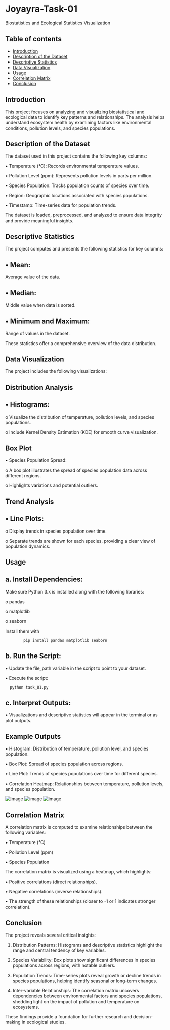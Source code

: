 # Joyayra-Task-01
Biostatistics and Ecological Statistics Visualization
## Table of contents
- [Introduction](Introduction)
- [Description of the Dataset](Description_of_the_Dataset)
- [Descriptive Statistics](Descriptive_Statistics)
- [Data Visualization](Data_Visualization)
- [Usage](Usage)
- [Correlation Matrix](Correlation_Matrix)
- [Conclusion](Conclusion)

##  Introduction
This project focuses on analyzing and visualizing biostatistical and ecological data to identify key patterns and relationships. The analysis helps understand ecosystem health by examining factors like environmental conditions, pollution levels, and species populations.

## Description of the Dataset
The dataset used in this project contains the following key columns:

•	Temperature (°C): Records environmental temperature values.

•	Pollution Level (ppm): Represents pollution levels in parts per million.

•	Species Population: Tracks population counts of species over time.

•	Region: Geographic locations associated with species populations.

•	Timestamp: Time-series data for population trends.

The dataset is loaded, preprocessed, and analyzed to ensure data integrity and provide meaningful insights.

## Descriptive Statistics
The project computes and presents the following statistics for key columns:
## •	Mean:
Average value of the data.
## •	Median:
Middle value when data is sorted.
## •	Minimum and Maximum: 
Range of values in the dataset.

These statistics offer a comprehensive overview of the data distribution.

## Data Visualization
The project includes the following visualizations:

## Distribution Analysis
## •	Histograms:
o	Visualize the distribution of temperature, pollution levels, and species populations.

o	Include Kernel Density Estimation (KDE) for smooth curve visualization.
## Box Plot
•	Species Population Spread:

o	A box plot illustrates the spread of species population data across different regions.

o	Highlights variations and potential outliers.
## Trend Analysis
## •	Line Plots:
o	Display trends in species population over time.

o	Separate trends are shown for each species, providing a clear view of population dynamics.
## Usage
## a.  Install Dependencies: 
Make sure Python 3.x is installed along with the following libraries:

o	pandas

o	matplotlib

o	seaborn

Install them with

            pip install pandas matplotlib seaborn
            
## b.  Run the Script:
•	 Update the file_path variable in the script to point to your dataset.

•	Execute the script:

      python task_01.py
      
## c.  Interpret Outputs:
•	Visualizations and descriptive statistics will appear in the terminal or as plot outputs.
## Example Outputs
•	Histogram: Distribution of temperature, pollution level, and species population.

•	Box Plot: Spread of species population across regions.

•	Line Plot: Trends of species populations over time for different species.

•	Correlation Heatmap: Relationships between temperature, pollution levels, and species population.

![image](https://github.com/user-attachments/assets/d96fc68b-c268-48b6-bd33-55b018f264c8)
![image](https://github.com/user-attachments/assets/d75c8020-d8a5-4d80-b07f-dcfdb77aa01b)
![image](https://github.com/user-attachments/assets/bbc1a5fe-32ae-4650-9743-13d369155dc8)



## Correlation Matrix
A correlation matrix is computed to examine relationships between the following variables:

•	Temperature (°C)

•	Pollution Level (ppm)

•	Species Population

The correlation matrix is visualized using a heatmap, which highlights:

•	Positive correlations (direct relationships).

•	Negative correlations (inverse relationships).

•	The strength of these relationships (closer to -1 or 1 indicates stronger correlation).


## Conclusion
The project reveals several critical insights:

1.	Distribution Patterns: Histograms and descriptive statistics highlight the range and central tendency of key variables.
	
2.	Species Variability: Box plots show significant differences in species populations across regions, with notable outliers.
	
3.	Population Trends: Time-series plots reveal growth or decline trends in species populations, helping identify seasonal or long-term changes.
	
5.	Inter-variable Relationships: The correlation matrix uncovers dependencies between environmental factors and species populations, shedding light on the impact of pollution and temperature on ecosystems.
	
These findings provide a foundation for further research and decision-making in ecological studies.
